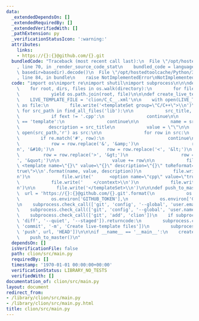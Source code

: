 ```yaml
---
data:
  _extendedDependsOn: []
  _extendedRequiredBy: []
  _extendedVerifiedWith: []
  _pathExtension: py
  _verificationStatusIcon: ':warning:'
  attributes:
    links:
    - https://{}:{}@github.com/{}.git
  bundledCode: "Traceback (most recent call last):\n  File \"/opt/hostedtoolcache/Python/3.8.5/x64/lib/python3.8/site-packages/onlinejudge_verify/documentation/build.py\"\
    , line 70, in _render_source_code_stat\n    bundled_code = language.bundle(stat.path,\
    \ basedir=basedir).decode()\n  File \"/opt/hostedtoolcache/Python/3.8.5/x64/lib/python3.8/site-packages/onlinejudge_verify/languages/python.py\"\
    , line 84, in bundle\n    raise NotImplementedError\nNotImplementedError\n"
  code: "import os\nimport re\nimport shutil\nimport subprocess\n\n\ndef find_all_files(directory):\n\
    \    for root, dirs, files in os.walk(directory):\n        for file in files:\n\
    \            yield os.path.join(root, file)\n\n\ndef create_live_template():\n\
    \    LIVE_TEMPLATE_FILE = 'clion/C_C__.xml'\n\n    with open(LIVE_TEMPLATE_FILE,'w')\
    \ as file:\n        file.write('<templateSet group=\"C/C++\">\\n')\n\n       \
    \ for src_path in find_all_files('lib'):\n\n            src_title, fext = os.path.splitext(os.path.basename(src_path))\n\
    \            if fext != '.cpp':\n                continue\n\n            if src_title\
    \ == 'template':\n                continue\n\n            name = src_title\n \
    \           description = src_title\n            value = \"\"\n\n            with\
    \ open(src_path,'r') as src:\n\n                for row in src:\n            \
    \        if re.match('#', row):\n                        continue\n\n        \
    \            row = row.replace('&', '&amp;')\n                    row = row.replace('\\\
    n', '&#10;')\n                    row = row.replace('<', '&lt;')\n           \
    \         row = row.replace('>', '&gt;')\n                    row = row.replace('\"\
    ', '&quot;')\n\n                    value += row\n\n            file.write(' \
    \ <template name=\"{}\" value=\"{}\" description=\"{}\" toReformat=\"true\" toShortenFQNames=\"\
    true\">\\n'.format(name, value, description))\n            file.write('    <context>\\\
    n')\n            file.write('      <option name=\"cpp\" value=\"true\" />\\n')\n\
    \            file.write('    </context>\\n')\n            file.write('  </template>\\\
    n')\n\n        file.write('</templateSet>\\n')\n\n\ndef push_to_master():\n  \
    \  url = 'https://{}:{}@github.com/{}.git'.format(\n            os.environ['GITHUB_ACTOR'],\n\
    \            os.environ['GITHUB_TOKEN'],\n            os.environ['GITHUB_REPOSITORY'])\n\
    \n    subprocess.check_call(['git', 'config', '--global', 'user.email', 'noreply@github.com'])\n\
    \    subprocess.check_call(['git', 'config', '--global', 'user.name', 'GitHub'])\n\
    \    subprocess.check_call(['git', 'add', 'clion'])\n    if subprocess.run(['git',\
    \ 'diff', '--quiet', '--staged']).returncode:\n        subprocess.check_call(['git',\
    \ 'commit', '-m', 'Create live-template files'])\n        subprocess.check_call(['git',\
    \ 'push', url, 'HEAD'])\n\n\nif __name__ == '__main__':\n    create_live_template()\n\
    \    push_to_master()\n"
  dependsOn: []
  isVerificationFile: false
  path: clion/src/main.py
  requiredBy: []
  timestamp: '1970-01-01 00:00:00+00:00'
  verificationStatus: LIBRARY_NO_TESTS
  verifiedWith: []
documentation_of: clion/src/main.py
layout: document
redirect_from:
- /library/clion/src/main.py
- /library/clion/src/main.py.html
title: clion/src/main.py
---
```

